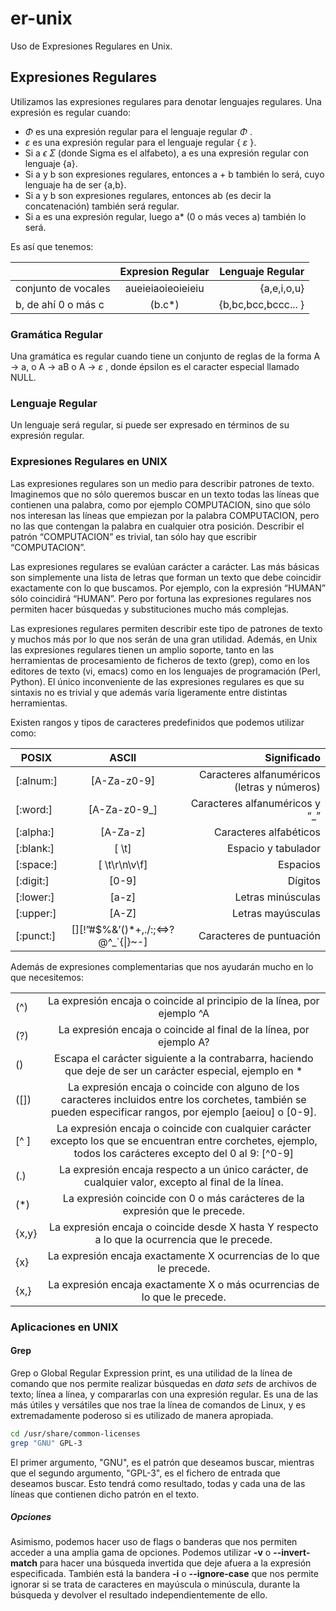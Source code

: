 # er-unix
Uso de Expresiones Regulares en Unix.

## Expresiones Regulares
Utilizamos las expresiones regulares para denotar lenguajes regulares. Una expresión es regular cuando:
- <em> &Phi; </em> es una expresión regular para el lenguaje regular <em> &Phi; </em>.
- <em> &epsilon; </em> es una expresión regular para el lenguaje regular { <em> &epsilon; </em> }.
- Si a <em> &straightepsilon; </em> <em> &Sigma; </em> (donde Sigma es el alfabeto), a es una expresión regular con lenguaje {a}.
- Si a y b son expresiones regulares, entonces a + b también lo será, cuyo lenguaje ha de ser {a,b}.
- Si a y b son expresiones regulares, entonces ab (es decir la concatenación) también será regular.
- Si a es una expresión regular, luego a\* (0 o más veces a) también lo será.

Es así que tenemos:

|                          | Expresion Regular| Lenguaje Regular  |
| ------------------------ |:----------------:| -----------------:|
| conjunto de vocales      | aueieiaoieoieieiu|    {a,e,i,o,u}    |
| b, de ahí 0 o más c      |      (b.c*)      |{b,bc,bcc,bccc... }|


### Gramática Regular
Una gramática es regular cuando tiene un conjunto de reglas de la forma A -> a, o A -> aB o A -> <em> &epsilon; </em>, donde épsilon es el caracter especial llamado NULL.

### Lenguaje Regular
Un lenguaje será regular, si puede ser expresado en términos de su expresión regular.

### Expresiones Regulares en UNIX

Las expresiones regulares son un medio para describir patrones de texto. Imaginemos que no sólo queremos buscar en un texto todas las líneas que contienen una palabra, como por ejemplo COMPUTACION, sino que sólo nos interesan las líneas que empiezan por la palabra COMPUTACION, pero no las que contengan la palabra en cualquier otra posición. Describir el patrón “COMPUTACION” es trivial, tan sólo hay que escribir “COMPUTACION”.

Las expresiones regulares se evalúan carácter a carácter. Las más básicas son simplemente una lista de letras que forman un texto que debe coincidir exactamente con lo que buscamos. Por ejemplo, con la expresión “HUMAN” sólo coincidirá “HUMAN”. Pero por fortuna las expresiones regulares nos permiten hacer búsquedas y substituciones mucho más complejas.

Las expresiones regulares permiten describir este tipo de patrones de texto y muchos más por lo que nos serán de una gran utilidad. Además, en Unix las expresiones regulares tienen un amplio soporte, tanto en las herramientas de procesamiento de ficheros de texto (grep), como en los editores de texto (vi, emacs) como en los lenguajes de programación (Perl, Python). El único inconveniente de las expresiones regulares es que su sintaxis no es trivial y que además varía ligeramente entre distintas herramientas.

Existen rangos y tipos de caracteres predefinidos que podemos utilizar como:


| POSIX | ASCII | Significado |
| ------------- |:-------------:| -----:|
| [:alnum:] | [A-Za-z0-9] | Caracteres alfanuméricos (letras y números) |
| [:word:]  | [A-Za-z0-9_]  | Caracteres alfanuméricos y “_”  |
| [:alpha:] | [A-Za-z]  | Caracteres alfabéticos  |
| [:blank:] | [ \t] | Espacio y tabulador |
| [:space:] | [ \t\r\n\v\f] | Espacios  |
| [:digit:] | [0-9] | Dígitos |
| [:lower:] | [a-z] | Letras minúsculas |
| [:upper:] | [A-Z] | Letras mayúsculas |
| [:punct:] | [][!”#$%&’()*+,./:;<=>?@\^_`{\|}~-] | Caracteres de puntuación  |

Además de expresiones complementarias que nos ayudarán mucho en lo que necesitemos:

|     |                                                                                                       |
|-----|:-----------------------------------------------------------------------------------------------------:|
| (^) | La expresión encaja o coincide al principio de la línea, por ejemplo ^A |
| (?) | La expresión encaja o coincide al final de la línea, por ejemplo A? |
| (\) | Escapa el carácter siguiente a la contrabarra, haciendo que deje de ser un carácter especial, ejemplo en \* |
| (\[\])  | La expresión encaja o coincide con alguno de los caracteres incluidos entre los corchetes, también se pueden especificar rangos, por ejemplo \[aeiou\] o \[0-9\].  |
| \[^ \]  | La expresión encaja o coincide con cualquier carácter excepto los que se encuentran entre corchetes, ejemplo, todos los carácteres excepto del 0 al 9: \[^0-9\] |
| (.) | La expresión encaja respecto a un único carácter, de cualquier valor, excepto al final de la línea. |
| (*) | La expresión coincide con 0 o más carácteres de la expresión que le precede.  |
| \{x,y\} | La expresión encaja o coincide desde X hasta Y respecto a lo que la ocurrencia que le precede.  |
| \{x\} | La expresión encaja exactamente X ocurrencias de lo que le precede. |
| \{x,\}  | La expresión encaja exactamente X o más ocurrencias de lo que le precede. |

### Aplicaciones en UNIX
#### Grep
Grep o Global Regular Expression print, es una utilidad de la línea de comando que nos permite realizar búsquedas en _data sets_ de archivos de texto; línea a línea, y compararlas con una expresión regular. Es una de las más útiles y versátiles que nos trae la línea de comandos de Linux, y es extremadamente poderoso si es utilizado de manera apropiada.

```bash
cd /usr/share/common-licenses
grep "GNU" GPL-3
```
El primer argumento, "GNU", es el patrón que deseamos buscar, mientras que el segundo argumento, "GPL-3", es el fichero de entrada que deseamos buscar. Esto tendrá como resultado, todas y cada una de las líneas que contienen dicho patrón en el texto.

##### Opciones
Asimismo, podemos hacer uso de flags o banderas que nos permiten acceder a una amplia gama de opciones. Podemos utilizar **-v**  o **--invert-match** para hacer una búsqueda invertida que deje afuera a la expresión especificada. También está la bandera **-i** o **--ignore-case** que nos permite ignorar si se trata de caracteres en mayúscula o minúscula, durante la búsqueda y devolver el resultado independientemente de ello.

